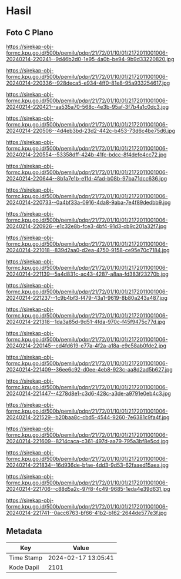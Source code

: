 # Hasil

## Foto C Plano

https://sirekap-obj-formc.kpu.go.id/500b/pemilu/pdpr/21/72/01/10/01/2172011001006-20240214-220241--9d46b2d0-1e95-4a0b-be94-9b9d33220820.jpg

https://sirekap-obj-formc.kpu.go.id/500b/pemilu/pdpr/21/72/01/10/01/2172011001006-20240214-220336--928deca5-e934-4ff0-81e8-95a933254617.jpg

https://sirekap-obj-formc.kpu.go.id/500b/pemilu/pdpr/21/72/01/10/01/2172011001006-20240214-220421--aa535a70-568c-4e3b-95af-3f7b4a1c0dc3.jpg

https://sirekap-obj-formc.kpu.go.id/500b/pemilu/pdpr/21/72/01/10/01/2172011001006-20240214-220506--4d4eb3bd-23d2-442c-b453-73d6c4be75d6.jpg

https://sirekap-obj-formc.kpu.go.id/500b/pemilu/pdpr/21/72/01/10/01/2172011001006-20240214-220554--53358dff-424b-41fc-bdcc-8f4defe4cc72.jpg

https://sirekap-obj-formc.kpu.go.id/500b/pemilu/pdpr/21/72/01/10/01/2172011001006-20240214-220644--8b1a7e1b-e11d-4fad-b08b-97ba71dcc636.jpg

https://sirekap-obj-formc.kpu.go.id/500b/pemilu/pdpr/21/72/01/10/01/2172011001006-20240214-220733--0a4bf33a-0916-4da8-9aba-7e4f89dedbb9.jpg

https://sirekap-obj-formc.kpu.go.id/500b/pemilu/pdpr/21/72/01/10/01/2172011001006-20240214-220926--e1c32e8b-fce3-4bf4-91d3-cb9c201a32f7.jpg

https://sirekap-obj-formc.kpu.go.id/500b/pemilu/pdpr/21/72/01/10/01/2172011001006-20240214-221018--839d2aa0-d2ea-4750-9158-ce95e70c7184.jpg

https://sirekap-obj-formc.kpu.go.id/500b/pemilu/pdpr/21/72/01/10/01/2172011001006-20240214-221139--5a4d831c-ac43-4287-a8aa-fd383f23270b.jpg

https://sirekap-obj-formc.kpu.go.id/500b/pemilu/pdpr/21/72/01/10/01/2172011001006-20240214-221237--1c9b4bf3-f479-43a1-9619-8b80a243a487.jpg

https://sirekap-obj-formc.kpu.go.id/500b/pemilu/pdpr/21/72/01/10/01/2172011001006-20240214-221318--1da3a85d-9d51-4fda-970c-f45f9475c77d.jpg

https://sirekap-obj-formc.kpu.go.id/500b/pemilu/pdpr/21/72/01/10/01/2172011001006-20240214-220145--cd4fd619-e77a-4f2a-a18a-e9c58ab0fde2.jpg

https://sirekap-obj-formc.kpu.go.id/500b/pemilu/pdpr/21/72/01/10/01/2172011001006-20240214-221409--36ee6c92-d0ee-4eb8-923c-aa8d2ad5b627.jpg

https://sirekap-obj-formc.kpu.go.id/500b/pemilu/pdpr/21/72/01/10/01/2172011001006-20240214-221447--4278d8e1-c3d6-428c-a3de-a9791e0eb4c3.jpg

https://sirekap-obj-formc.kpu.go.id/500b/pemilu/pdpr/21/72/01/10/01/2172011001006-20240214-221529--b20baa8c-cbd5-4544-9260-7e6381c9fa4f.jpg

https://sirekap-obj-formc.kpu.go.id/500b/pemilu/pdpr/21/72/01/10/01/2172011001006-20240214-221609--8214caca-c361-497d-aa79-795a3bf8e5cd.jpg

https://sirekap-obj-formc.kpu.go.id/500b/pemilu/pdpr/21/72/01/10/01/2172011001006-20240214-221834--16d936de-bfae-4dd3-9d53-62faaed15aea.jpg

https://sirekap-obj-formc.kpu.go.id/500b/pemilu/pdpr/21/72/01/10/01/2172011001006-20240214-221706--c88d5a2c-97f8-4c49-9685-1eda4e39d631.jpg

https://sirekap-obj-formc.kpu.go.id/500b/pemilu/pdpr/21/72/01/10/01/2172011001006-20240214-221741--0acc6763-bf66-41b2-b162-2644de577e3f.jpg


## Metadata

| Key        | Value               |
| ---------- | ------------------- |
| Time Stamp | 2024-02-17 13:05:41 |
| Kode Dapil | 2101                |



